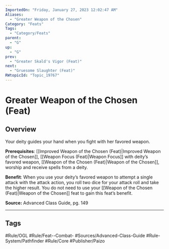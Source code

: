 ```yaml
---
ImportedOn: "Friday, January 27, 2023 12:02:47 AM"
Aliases:
  - "Greater Weapon of the Chosen"
Category: "Feats"
Tags:
  - "Category/Feats"
parent:
  - "G"
up:
  - "G"
prev:
  - "Greater Skald's Vigor (Feat)"
next:
  - "Gruesome Slaughter (Feat)"
RWtopicId: "Topic_19767"
---
```

# Greater Weapon of the Chosen (Feat)
## Overview
Your deity guides your hand when you fight with her favored weapon.

**Prerequisites**: [[Improved Weapon of the Chosen (Feat)|Improved Weapon of the Chosen]], [[Weapon Focus (Feat)|Weapon Focus]] with deity’s favored weapon, [[Weapon of the Chosen (Feat)|Weapon of the Chosen]], worship and receive spells from a deity.

**Benefit**: When you use your deity’s favored weapon to attempt a single attack with the attack action, you roll two dice for your attack roll and take the higher result. You do not need to use your [[Weapon of the Chosen (Feat)|Weapon of the Chosen]] feat to gain this feat’s benefit.

**Source:** Advanced Class Guide, pg. 149


---
## Tags
#Rule/OGL #Rule/Feat--Combat- #Sources/Advanced-Class-Guide #Rule-System/Pathfinder #Rule/Core #Publisher/Paizo

